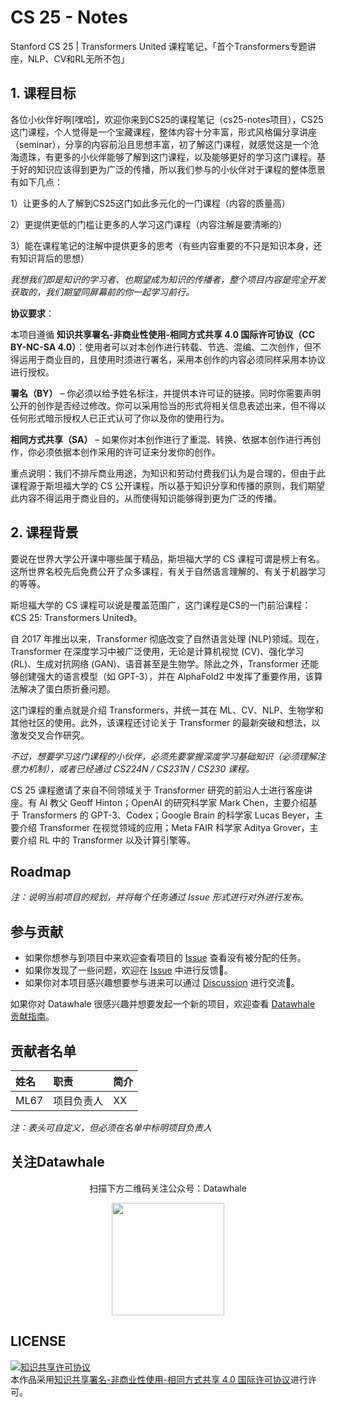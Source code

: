 # CS 25 - Notes
Stanford CS 25 | Transformers United 课程笔记，「首个Transformers专题讲座，NLP、CV和RL无所不包」

## 1. 课程目标

各位小伙伴好啊[嘿哈]，欢迎你来到CS25的课程笔记（cs25-notes项目），CS25这门课程，个人觉得是一个宝藏课程，整体内容十分丰富，形式风格偏分享讲座（seminar），分享的内容前沿且思想丰富，初了解这门课程，就感觉这是一个沧海遗珠，有更多的小伙伴能够了解到这门课程，以及能够更好的学习这门课程。基于好的知识应该得到更为广泛的传播，所以我们参与的小伙伴对于课程的整体愿景有如下几点：

1）让更多的人了解到CS25这门如此多元化的一门课程（内容的质量高）

2）更提供更低的门槛让更多的人学习这门课程（内容注解是要清晰的）

3）能在课程笔记的注解中提供更多的思考（有些内容重要的不只是知识本身，还有知识背后的思想）

*我想我们即是知识的学习者、也期望成为知识的传播者，整个项目内容是完全开发获取的，我们期望同屏幕前的你一起学习前行。*


**协议要求**：

本项目遵循 **知识共享署名-非商业性使用-相同方式共享 4.0 国际许可协议（CC BY-NC-SA 4.0）**：使用者可以对本创作进行转载、节选、混编、二次创作，但不得运用于商业目的，且使用时须进行署名，采用本创作的内容必须同样采用本协议进行授权。

**署名（BY）** – 你必须以给予姓名标注，并提供本许可证的链接。同时你需要声明公开的创作是否经过修改。你可以采用恰当的形式将相关信息表述出来，但不得以任何形式暗示授权人已正式认可了你以及你的使用行为。

**相同方式共享（SA）** – 如果你对本创作进行了重混、转换、依据本创作进行再创作，你必须依据本创作采用的许可证来分发你的创作。

重点说明：我们不排斥商业用途，为知识和劳动付费我们认为是合理的，但由于此课程源于斯坦福大学的 CS 公开课程，所以基于知识分享和传播的原则，我们期望此内容不得运用于商业目的，从而使得知识能够得到更为广泛的传播。

## 2. 课程背景

要说在世界大学公开课中哪些属于精品，斯坦福大学的 CS 课程可谓是榜上有名。这所世界名校先后免费公开了众多课程，有关于自然语言理解的、有关于机器学习的等等。

斯坦福大学的 CS 课程可以说是覆盖范围广，这门课程是CS的一门前沿课程：《CS 25: Transformers United》。

自 2017 年推出以来，Transformer 彻底改变了自然语言处理 (NLP)领域。现在，Transformer 在深度学习中被广泛使用，无论是计算机视觉 (CV)、强化学习 (RL)、生成对抗网络 (GAN)、语音甚至是生物学。除此之外，Transformer 还能够创建强大的语言模型（如 GPT-3），并在 AlphaFold2 中发挥了重要作用，该算法解决了蛋白质折叠问题。

这门课程的重点就是介绍 Transformers，并统一其在 ML、CV、NLP、生物学和其他社区的使用。此外，该课程还讨论关于 Transformer 的最新突破和想法，以激发交叉合作研究。

*不过，想要学习这门课程的小伙伴，必须先要掌握深度学习基础知识（必须理解注意力机制），或者已经通过 CS224N / CS231N / CS230 课程。*

CS 25 课程邀请了来自不同领域关于 Transformer 研究的前沿人士进行客座讲座。有 AI 教父 Geoff Hinton；OpenAI 的研究科学家 Mark Chen，主要介绍基于 Transformers 的 GPT-3、Codex；Google Brain 的科学家 Lucas Beyer，主要介绍 Transformer 在视觉领域的应用；Meta FAIR 科学家 Aditya Grover，主要介绍 RL 中的 Transformer 以及计算引擎等。

## Roadmap

*注：说明当前项目的规划，并将每个任务通过 Issue 形式进行对外进行发布。*

## 参与贡献

- 如果你想参与到项目中来欢迎查看项目的 [Issue]() 查看没有被分配的任务。
- 如果你发现了一些问题，欢迎在 [Issue]() 中进行反馈🐛。
- 如果你对本项目感兴趣想要参与进来可以通过 [Discussion]() 进行交流💬。

如果你对 Datawhale 很感兴趣并想要发起一个新的项目，欢迎查看 [Datawhale 贡献指南](https://github.com/datawhalechina/DOPMC#%E4%B8%BA-datawhale-%E5%81%9A%E5%87%BA%E8%B4%A1%E7%8C%AE)。

## 贡献者名单

| 姓名 | 职责 | 简介 |
| :----| :---- | :---- |
| ML67 | 项目负责人 | XX |


*注：表头可自定义，但必须在名单中标明项目负责人*

## 关注Datawhale

<div align=center>
<p>扫描下方二维码关注公众号：Datawhale</p>
<img src="https://raw.githubusercontent.com/datawhalechina/pumpkin-book/master/res/qrcode.jpeg" width = "180" height = "180">
</div>

## LICENSE

<a rel="license" href="http://creativecommons.org/licenses/by-nc-sa/4.0/"><img alt="知识共享许可协议" style="border-width:0" src="https://img.shields.io/badge/license-CC%20BY--NC--SA%204.0-lightgrey" /></a><br />本作品采用<a rel="license" href="http://creativecommons.org/licenses/by-nc-sa/4.0/">知识共享署名-非商业性使用-相同方式共享 4.0 国际许可协议</a>进行许可。
